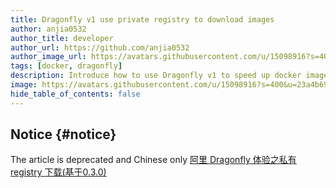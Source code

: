 ```yaml
---
title: Dragonfly v1 use private registry to download images
author: anjia0532
author_title: developer
author_url: https://github.com/anjia0532
author_image_url: https://avatars.githubusercontent.com/u/15098916?s=400&u=23a4b699baa0ed924cf1db40b9edb614d0263621&v=4
tags: [docker, dragonfly]
description: Introduce how to use Dragonfly v1 to speed up docker images transmission
image: https://avatars.githubusercontent.com/u/15098916?s=400&u=23a4b699baa0ed924cf1db40b9edb614d0263621&v=4
hide_table_of_contents: false
---
```


## Notice {#notice}

The article is deprecated and Chinese only [阿里 Dragonfly 体验之私有 registry 下载(基于0.3.0)](https://d7y.io/zh/blog/2019/09/30/d7y-private-registry)
